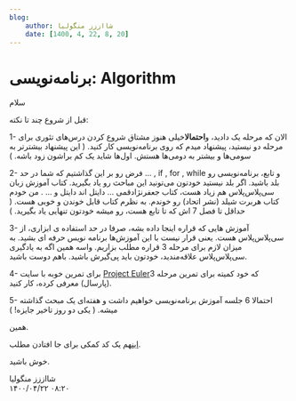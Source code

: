 ```yaml
---
blog:
    author: شااززز منگولیا
    date: [1400, 4, 22, 8, 20]
---
```

# برنامه‌نویسی: Algorithm

<div class="cnt">
سلام<p>قبل از شروع چند تا نکته:</p>
<p>1- الان که مرحله یک دادید، و<strong>احتمالا</strong>خیلی هنوز مشتاق شروع کردن درس‌های تئوری برای مرحله دو نیستید، پیشنهاد میدم که روی برنامه‌نویسی کار کنید. ( این پیشنهاد بیشترتر به سومی‌ها و بیشتر به دومی‌ها هستش. اول‌ها شاید یک کم براشون زود باشه. )</p>
<p>2- فرض رو بر این گذاشتیم که شما در حد ... , if , for , while و تابع، برنامه‌نویسی رو بلد باشید. اگر بلد نیستید خودتون می‌تونید این مباحث رو یاد بگیرید. کتاب آموزش زبان سی‌پلاس‌پلاس هم زیاد هست، کتاب جعفرنژادقمی ... دایتل اند دایتل و ... . من خودم کتاب هربرت شیلد (نشر اتحاد) رو خوندم. به نظرم کتاب قابل خوندن و خوبی هست. ( حداقل تا فصل 7 اش که تا تابع هست، رو میشه خودتون تنهایی یاد بگیرید. )</p>
<p>3- آموزش هایی که قراره اینجا داده بشه، صرفا در حد استفاده ی ابزاری، از سی‌پلاس‌پلاس هست. یعنی قرار نیست با این آموزش‌ها برنامه نویس حرفه ای بشید. به میزان لازم برای مرحله 3 قراره مطلب بزاریم. واسه همین اگه به یادگیری سی‌پلاس‌پلاس علاقه‌مندید، خودتون باید پی‌گیرش باشید. باهم دوست باشید.</p>
<p>4- برای تمرین خوبه با سایت <a href="http://projecteuler.net/">Project Euler</a>که خود کمیته برای تمرین مرحله 3 (پارسال) معرفی کرده، کار کنید.</p>
<p>5- احتمالا 6 جلسه آموزش برنامه‌نویسی خواهیم داشت و هفته‌ای یک مبحث گذاشته میشه. ( یکی دو روز تاخیر جایزه!‌ )</p>
<p>همین.</p>
<p><a href="http://s1.picofile.com/file/6304770620/alg_test.cpp.html">این</a>هم یک کد کمکی برای جا افتادن مطلب.</p>
<p>خوش باشید.</p>
</div>

<div class="blog-info">
    <div class="blog-author">شااززز منگولیا</div>
    <div class="blog-date">۱۴۰۰/۰۴/۲۲ ۰۸:۲۰</div>
</div>

